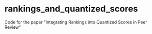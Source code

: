 # rankings_and_quantized_scores
Code for the paper "Integrating Rankings into Quantized Scores in Peer Review"
